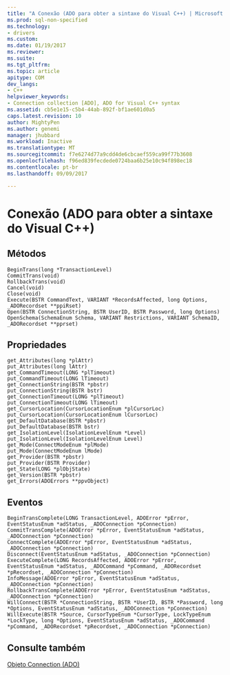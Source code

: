 ```yaml
---
title: "A Conexão (ADO para obter a sintaxe do Visual C++) | Microsoft Docs"
ms.prod: sql-non-specified
ms.technology:
- drivers
ms.custom: 
ms.date: 01/19/2017
ms.reviewer: 
ms.suite: 
ms.tgt_pltfrm: 
ms.topic: article
apitype: COM
dev_langs:
- C++
helpviewer_keywords:
- Connection collection [ADO], ADO for Visual C++ syntax
ms.assetid: cb5e1e15-c5b4-44ab-892f-bf1ae601d0a5
caps.latest.revision: 10
author: MightyPen
ms.author: genemi
manager: jhubbard
ms.workload: Inactive
ms.translationtype: MT
ms.sourcegitcommit: f7e6274d77a9cdd4de6cbcaef559ca99f77b3608
ms.openlocfilehash: f96ed839fecdede0724baa6b25e10c94f898ec18
ms.contentlocale: pt-br
ms.lasthandoff: 09/09/2017

---
```

# <a name="connection-ado-for-visual-c-syntax"></a>Conexão (ADO para obter a sintaxe do Visual C++)
## <a name="methods"></a>Métodos  
  
```  
BeginTrans(long *TransactionLevel)  
CommitTrans(void)  
RollbackTrans(void)  
Cancel(void)  
Close(void)  
Execute(BSTR CommandText, VARIANT *RecordsAffected, long Options, _ADORecordset **ppiRset)  
Open(BSTR ConnectionString, BSTR UserID, BSTR Password, long Options)  
OpenSchema(SchemaEnum Schema, VARIANT Restrictions, VARIANT SchemaID, _ADORecordset **pprset)  
```  
  
## <a name="properties"></a>Propriedades  
  
```  
get_Attributes(long *plAttr)  
put_Attributes(long lAttr)  
get_CommandTimeout(LONG *plTimeout)  
put_CommandTimeout(LONG lTimeout)  
get_ConnectionString(BSTR *pbstr)  
put_ConnectionString(BSTR bstr)  
get_ConnectionTimeout(LONG *plTimeout)  
put_ConnectionTimeout(LONG lTimeout)  
get_CursorLocation(CursorLocationEnum *plCursorLoc)  
put_CursorLocation(CursorLocationEnum lCursorLoc)  
get_DefaultDatabase(BSTR *pbstr)  
put_DefaultDatabase(BSTR bstr)  
get_IsolationLevel(IsolationLevelEnum *Level)  
put_IsolationLevel(IsolationLevelEnum Level)  
get_Mode(ConnectModeEnum *plMode)  
put_Mode(ConnectModeEnum lMode)  
get_Provider(BSTR *pbstr)  
put_Provider(BSTR Provider)  
get_State(LONG *plObjState)  
get_Version(BSTR *pbstr)  
get_Errors(ADOErrors **ppvObject)  
```  
  
## <a name="events"></a>Eventos  
  
```  
BeginTransComplete(LONG TransactionLevel, ADOError *pError, EventStatusEnum *adStatus, _ADOConnection *pConnection)  
CommitTransComplete(ADOError *pError, EventStatusEnum *adStatus, _ADOConnection *pConnection)  
ConnectComplete(ADOError *pError, EventStatusEnum *adStatus, _ADOConnection *pConnection)  
Disconnect(EventStatusEnum *adStatus, _ADOConnection *pConnection)  
ExecuteComplete(LONG RecordsAffected, ADOError *pError, EventStatusEnum *adStatus, _ADOCommand *pCommand, _ADORecordset *pRecordset, _ADOConnection *pConnection)  
InfoMessage(ADOError *pError, EventStatusEnum *adStatus, _ADOConnection *pConnection)  
RollbackTransComplete(ADOError *pError, EventStatusEnum *adStatus, _ADOConnection *pConnection)  
WillConnect(BSTR *ConnectionString, BSTR *UserID, BSTR *Password, long *Options, EventStatusEnum *adStatus, _ADOConnection *pConnection)  
WillExecute(BSTR *Source, CursorTypeEnum *CursorType, LockTypeEnum *LockType, long *Options, EventStatusEnum *adStatus, _ADOCommand *pCommand, _ADORecordset *pRecordset, _ADOConnection *pConnection)  
```  
  
## <a name="see-also"></a>Consulte também  
 [Objeto Connection (ADO)](../../../ado/reference/ado-api/connection-object-ado.md)

